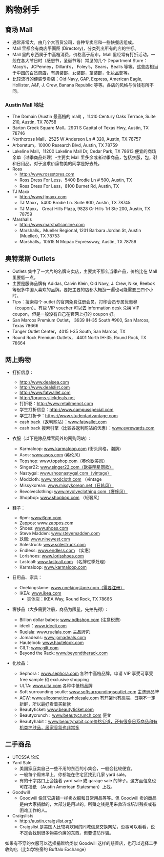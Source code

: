 # 购物剁手

## 商场 Mall

- 通常非常大，由几个大百货公司，各种专卖店和一些快餐店组成。
- Mall 里都会有商店平面图 (Directory)，分类列出所有的店的坐标。
- Mall 里的东西属于中高档消费，价格高于超市。Mall 里经常有打折活动，一般在各大节日时（感恩节，圣诞节等）常见的几个 Department Store：Macy’s，JCPenney，Dillard’s， Foley’s，Sears，Bealls 等等。这些店相当于中国的百货商店，有男装部，女装部，童装部，化妆品部等。
- 比较流行的便装专卖店：Old Navy, GAP, Express, American Eagle, Hollister, A&F, J. Crew, Banana Republic 等等。各店的风格与价钱有所不同。

### Austin Mall 地址

- The Domain (Austin 最高档的 mall) ，11410 Century Oaks Terrace, Suite 210, Austin, TX 78758
- Barton Creek Square Mall，2901 S Capital of Texas Hwy, Austin, TX 78746
- Northcross Mall，2525 W Anderson Ln # 320, Austin, TX 78757
- Arboretum，10000 Research Blvd, Austin, TX 78759
- Lakeline Mall，11200 Lakeline Mall Dr, Cedar Park, TX 78613
  便宜的商场余单（过季商品处理）-主要卖 Mall 里多余或者过季商品，包括衣服，包，鞋和日用品。对于追求价廉物美的同学是好去处。
- Ross
  - http://www.rossstores.com
  - Ross Dress For Less，5400 Brodie Ln # 500, Austin, TX
  - Ross Dress For Less，8100 Burnet Rd, Austin, TX
- TJ Maxx
  - http://www.tjmaxx.com
  - TJ Maxx，5400 Brodie Ln. Suite 800, Austin, TX 78745
  - TJ Maxx， Great Hills Plaza, 9828 Gr Hills Trl Ste 200, Austin, TX 78759
- Marshalls
  - http://www.marshallsonline.com
  - Marshalls，Mueller Regional, 1201 Barbara Jordan St, Austin (Mueller), TX 78753
  - Marshalls，10515 N Mopac Expressway, Austin, TX 78759

## 奥特莱斯 Outlets

- Outlets 集中了一大片的名牌专卖店，主要卖不那么当季产品，价格比在 Mall 里要低一点。
- 主要是服饰品牌有 Adidas, Calvin Klein, Old Navy, J. Crew, Nike, Reebok 等很多中国人喜欢的品牌。要把主要的店都大概逛一遍也可能需要三四个小时。
- Tips：搜索每个 outlet 的官网免费注册会员，打印会员专属优惠劵（coupon）。有些 VIP voucher 可以去 information desk 兑换 VIP coupon，但是一般没有自己在官网上打的 coupon 好。
- San Marcos Premium Outlet， 3939 IH-35 South #900, San Marcos, Texas 78666
- Tanger Outlet Center，4015 I-35 South, San Marcos, TX
- Round Rock Premium Outlets， 4401 North IH-35, Round Rock, TX 78664

## 网上购物

- 打折信息：

  - http://www.dealsea.com
  - http://www.dealslist.com
  - http://www.fatwallet.com
  - http://forums.slickdeals.net
  - 打折卷：http://www.retailmenot.com
  - 学生打折信息：http://www.campusspecial.com
  - 学生打折卡：https://www.studentadvantage.com
  - cash back（返利网站）：www.fatwallet.com
  - cash back 搜索引擎（比较各返利网站的优惠）：www.evrewards.com

- 衣服（以下是除品牌官网外的网购网站）：

  - Karmaloop: www.karmaloop.com (街头风格，潮牌)
  - Asos: www.asos.com (英伦风)
  - Topshop: www.topshop.com（英伦欧美风）
  - Singer22: www.singer22.com（欧美明星同款）
  - Nastygal: www.shopnastygal.com（vintage）
  - Modcloth: www.modcloth.com （vintage
  - Missykorean: www.missykorean.net（日韩风）
  - Revolveclothing: www.revolveclothing.com（奢侈风）
  - Shopbop: www.shopbop.com （轻奢风）

- 鞋子：

  - 6pm: www.6pm.com
  - Zappos: www.zappos.com
  - Shoes: www.shoes.com
  - Steve Madden: www.stevemadden.com
  - 玖熙: www.ninewest.com
  - Solestruck: www.solestruck.com
  - Endless: www.endless.com （实惠）
  - Lorishoes: www.lorisshoes.com
  - Lastcall: www.lastcall.com （名牌过季处理）
  - Karmaloop: www.karmaloop.com

- 日用品、家具：

  - Onekingslame: www.onekingslane.com（需要注册）
  - IKEA: www.ikea.com
    - 实体店：IKEA Way, Round Rock, TX 78665

- 奢侈品（大多需要注册，商品为限量，先拍先得）：

  - Billion dollar babes: www.bdbshop.com (注意税费)
  - ideeli：www.ideeli.com
  - Ruelala: www.ruelala.com 主品牌包
  - Jomadeals: www.jomadeals.com
  - Hautelook: www.hautelook.com
  - GILT: www.gilt.com
  - Beyond the Rack: www.beyondtherack.com

- 化妆品：
  - Sephora：www.sephora.com 各种中高档品牌。申请 VIP 享受可享受 free sample 和 exclusive shopping
  - ULTA: www.ulta.com 各种中低档品牌
  - Soft surrounding soutle: www.softsurroundingsoutlet.com 主澳洲品牌
  - ACW: www.allcosmeticswholesale.com 有开架也有高端，日期不一定新鲜，所以最好看着买新款
  - Beautyticket: www.beautyticket.com
  - Beautycrunch：www.beautycrunch.com 便宜
  - Beautyhabit：www.beautyhabit.com价格公道，还有很多日系商品和有机类护肤品，居家香氛也非常多

## 二手商品

- UTCSSA 论坛
- Yard Sale
  - 美国家庭卖自己一些不用的东西的小集会，一般会比较便宜。
  - 一般每个周末早上，你都能在住宅区找到几家 yard sale。
  - 有的十字路口上会挂着 yard sale 或 garage sale 的牌子。这方面信息也可在报纸 （Austin American Statesman）上找。
- Goodwill
  - Goodwill 像其它店铺一样卖衣服和日常用品等等。但 Goodwill 卖的商品是由大家捐献的，大部分是用过的。所赚之钱是用来救济或培训残疾或有困难工作的人。
- Craigslists
  - http://austin.craigslist.org/
  - Craigslist 是美国人比较喜欢用的同城信息交换网站，没事可以看看，说不定会找到很多物美价廉的东西。但要谨防诈骗。

如果有不穿的衣服可以选择捐赠给类似 Goodwill 这样的慈善店，也可以选择二手收购店（比如学校旁的 Buffalo Exchange）
